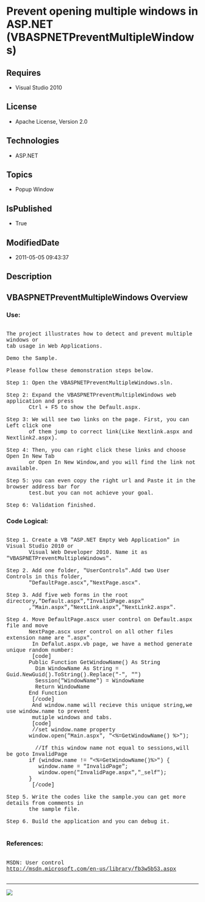 # Prevent opening multiple windows in ASP.NET (VBASPNETPreventMultipleWindows)
## Requires
* Visual Studio 2010
## License
* Apache License, Version 2.0
## Technologies
* ASP.NET
## Topics
* Popup Window
## IsPublished
* True
## ModifiedDate
* 2011-05-05 09:43:37
## Description

<p style="font-family:Courier New"></p>
<h2>VBASPNETPreventMultipleWindows Overview</h2>
<p style="font-family:Courier New"></p>
<h3>Use:</h3>
<p style="font-family:Courier New"><br>
The project illustrates how to detect and prevent multiple windows or <br>
tab usage in Web Applications.<br>
<br>
Demo the Sample. <br>
<br>
Please follow these demonstration steps below.<br>
<br>
Step 1: Open the VBASPNETPreventMultipleWindows.sln.<br>
<br>
Step 2: Expand the VBASPNETPreventMultipleWindows web application and press <br>
&nbsp; &nbsp; &nbsp; &nbsp;Ctrl &#43; F5 to show the Default.aspx.<br>
<br>
Step 3: We will see two links on the page. First, you can Left click one<br>
&nbsp; &nbsp; &nbsp; &nbsp;of them jump to correct link(Like Nextlink.aspx and Nextlink2.aspx).<br>
<br>
Step 4: Then, you can right click these links and choose Open In New Tab <br>
&nbsp; &nbsp; &nbsp; &nbsp;or Open In New Window,and you will find the link not available.<br>
<br>
Step 5: you can even copy the right url and Paste it in the browser address bar for
<br>
&nbsp; &nbsp; &nbsp; &nbsp;test.but you can not achieve your goal.<br>
<br>
Step 6: Validation finished.<br>
</p>
<h3>Code Logical:</h3>
<p style="font-family:Courier New"><br>
Step 1. Create a VB &quot;ASP.NET Empty Web Application&quot; in Visual Studio 2010 or<br>
&nbsp; &nbsp; &nbsp; &nbsp;Visual Web Developer 2010. Name it as &quot;VBASPNETPreventMultipleWindows&quot;.<br>
<br>
Step 2. Add one folder, &quot;UserControls&quot;.Add two User Controls in this folder,<br>
&nbsp; &nbsp; &nbsp; &nbsp;&quot;DefaultPage.ascx&quot;,&quot;NextPage.ascx&quot;.<br>
<br>
Step 3. Add five web forms in the root directory,&quot;Default.aspx&quot;,&quot;InvalidPage.aspx&quot;<br>
&nbsp; &nbsp; &nbsp; &nbsp;,&quot;Main.aspx&quot;,&quot;NextLink.aspx&quot;,&quot;NextLink2.aspx&quot;.<br>
<br>
Step 4. Move DefaultPage.ascx user control on Default.aspx file and move<br>
&nbsp; &nbsp; &nbsp; &nbsp;NextPage.ascx user control on all other files extension name are &quot;.aspx&quot;.<br>
&nbsp;&nbsp;&nbsp;&nbsp;&nbsp;&nbsp;&nbsp;&nbsp;In Defalut.aspx.vb page, we have a method generate unique random number:<br>
&nbsp;&nbsp;&nbsp;&nbsp;&nbsp;&nbsp;&nbsp;&nbsp;[code]<br>
&nbsp; &nbsp; &nbsp; &nbsp;Public Function GetWindowName() As String<br>
&nbsp; &nbsp; &nbsp; &nbsp; &nbsp;Dim WindowName As String = Guid.NewGuid().ToString().Replace(&quot;-&quot;, &quot;&quot;)<br>
&nbsp; &nbsp; &nbsp; &nbsp; &nbsp;Session(&quot;WindowName&quot;) = WindowName<br>
&nbsp; &nbsp; &nbsp; &nbsp; &nbsp;Return WindowName<br>
&nbsp; &nbsp; &nbsp; &nbsp;End Function<br>
&nbsp;&nbsp;&nbsp;&nbsp;&nbsp;&nbsp;&nbsp;&nbsp;[/code]<br>
&nbsp;&nbsp;&nbsp;&nbsp;&nbsp;&nbsp;&nbsp;&nbsp;And window.name will recieve this unique string,we use window.name to prevent<br>
&nbsp;&nbsp;&nbsp;&nbsp;&nbsp;&nbsp;&nbsp;&nbsp;mutiple windows and tabs. <br>
&nbsp;&nbsp;&nbsp;&nbsp;&nbsp;&nbsp;&nbsp;&nbsp;[code]<br>
&nbsp;&nbsp;&nbsp;&nbsp;&nbsp;&nbsp;&nbsp;&nbsp;//set window.name property<br>
&nbsp; &nbsp; &nbsp; &nbsp;window.open(&quot;Main.aspx&quot;, &quot;&lt;%=GetWindowName() %&gt;&quot;);<br>
<br>
&nbsp;&nbsp;&nbsp;&nbsp;&nbsp;&nbsp;&nbsp;&nbsp; //If this window name not equal to sessions,will be goto InvalidPage<br>
&nbsp; &nbsp; &nbsp; &nbsp;if (window.name != &quot;&lt;%=GetWindowName()%&gt;&quot;) {<br>
&nbsp; &nbsp; &nbsp; &nbsp; &nbsp; window.name = &quot;InvalidPage&quot;;<br>
&nbsp; &nbsp; &nbsp; &nbsp; &nbsp; window.open(&quot;InvalidPage.aspx&quot;,&quot;_self&quot;); &nbsp; &nbsp; &nbsp;<br>
&nbsp; &nbsp; &nbsp; &nbsp;}<br>
&nbsp;&nbsp;&nbsp;&nbsp; &nbsp; &nbsp;[/code]<br>
<br>
Step 5. Write the codes like the sample.you can get more details from comments in<br>
&nbsp; &nbsp; &nbsp; &nbsp;the sample file.<br>
&nbsp; &nbsp; &nbsp; &nbsp; <br>
Step 6. Build the application and you can debug it.<br>
<br>
</p>
<h3>References:</h3>
<p style="font-family:Courier New"><br>
MSDN: User control<br>
<a target="_blank" href="http://msdn.microsoft.com/en-us/library/fb3w5b53.aspx">http://msdn.microsoft.com/en-us/library/fb3w5b53.aspx</a><br>
<br>
</p>
<hr>
<div><a href="http://go.microsoft.com/?linkid=9759640" style="margin-top:3px"><img src="http://bit.ly/onecodelogo">
</a></div>
